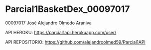 # Parcial1BasketDex_00097017

00097017
José Alejandro Olmedo Araniva

API HEROKU:
https://parcial1api.herokuapp.com/user/

API REPOSITORIO:
https://github.com/alejandroolmed59/Parcial1API
